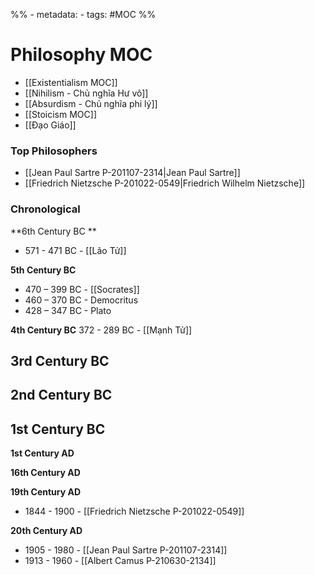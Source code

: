 %% - metadata:
	- tags: #MOC %%
# Philosophy MOC

- [[Existentialism MOC]]
- [[Nihilism - Chủ nghĩa Hư vô]]
- [[Absurdism - Chủ nghĩa phi lý]]
- [[Stoicism MOC]]
- [[Đạo Giáo]]

### Top Philosophers
- [[Jean Paul Sartre P-201107-2314|Jean Paul Sartre]]
- [[Friedrich Nietzsche P-201022-0549|Friedrich Wilhelm Nietzsche]]

### Chronological 

**6th Century BC **
- 571 - 471 BC - [[Lão Tử]]

**5th Century BC**
- 470 – 399 BC - [[Socrates]] 
- 460 – 370 BC - Democritus
- 428 – 347 BC - Plato

**4th Century BC**
372 - 289 BC - [[Mạnh Tử]]

**3rd Century BC**
- 

**2nd Century BC**
- 

**1st Century BC**
- 

**1st Century AD**

**16th Century AD**

**19th Century AD**
- 1844 - 1900 - [[Friedrich Nietzsche P-201022-0549]]

**20th Century AD**
- 1905 - 1980 - [[Jean Paul Sartre P-201107-2314]]
- 1913 - 1960 - [[Albert Camus P-210630-2134]]